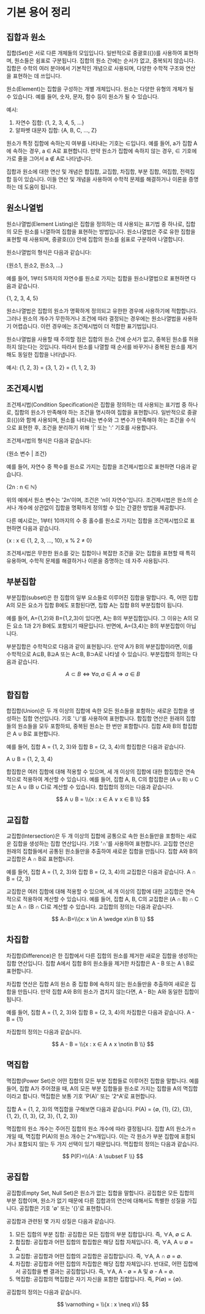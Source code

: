 <h1>기본 용어 정리</h1>
<h2>집합과 원소</h2>
집합(Set)은 서로 다른 개체들의 모임입니다. 일반적으로 중괄호({})를 사용하여 표현하며, 원소들은 쉼표로 구분됩니다. 집합의 원소 간에는 순서가 없고, 중복되지 않습니다. 집합은 수학의 여러 분야에서 기본적인 개념으로 사용되며, 다양한 수학적 구조와 연산을 표현하는 데 쓰입니다.

원소(Element)는 집합을 구성하는 개별 개체입니다. 원소는 다양한 유형의 개체가 될 수 있습니다. 예를 들어, 숫자, 문자, 함수 등이 원소가 될 수 있습니다.

예시:

1. 자연수 집합: {1, 2, 3, 4, 5, ...}
2. 알파벳 대문자 집합: {A, B, C, ..., Z}

원소가 특정 집합에 속하는지 여부를 나타내는 기호는 ∈입니다. 예를 들어, a가 집합 A에 속하는 경우, a ∈ A로 표현합니다. 만약 원소가 집합에 속하지 않는 경우, ∈ 기호에 가로 줄을 그어서 a ∉ A로 나타냅니다.

집합과 원소에 대한 연산 및 개념은 합집합, 교집합, 차집합, 부분 집합, 여집합, 전력집합 등이 있습니다. 이들 연산 및 개념을 사용하여 수학적 문제를 해결하거나 이론을 증명하는 데 도움이 됩니다.

<h2>원소나열법</h2>

원소나열법(Element Listing)은 집합을 정의하는 데 사용되는 표기법 중 하나로, 집합의 모든 원소를 나열하여 집합을 표현하는 방법입니다. 원소나열법은 주로 유한 집합을 표현할 때 사용되며, 중괄호({}) 안에 집합의 원소를 쉼표로 구분하여 나열합니다.

원소나열법의 형식은 다음과 같습니다:

{원소1, 원소2, 원소3, ...}

예를 들어, 1부터 5까지의 자연수를 원소로 가지는 집합을 원소나열법으로 표현하면 다음과 같습니다.

{1, 2, 3, 4, 5}

원소나열법은 집합의 원소가 명확하게 정의되고 유한한 경우에 사용하기에 적합합니다. 그러나 원소의 개수가 무한하거나 조건에 따라 결정되는 경우에는 원소나열법을 사용하기 어렵습니다. 이런 경우에는 조건제시법이 더 적합한 표기법입니다.

원소나열법을 사용할 때 주의할 점은 집합의 원소 간에 순서가 없고, 중복된 원소를 허용하지 않는다는 것입니다. 따라서 원소를 나열할 때 순서를 바꾸거나 중복된 원소를 제거해도 동일한 집합을 나타냅니다.

예시: {1, 2, 3} = {3, 1, 2} = {1, 1, 2, 3}

<h2>조건제시법</h2>
조건제시법(Condition Specification)은 집합을 정의하는 데 사용되는 표기법 중 하나로, 집합의 원소가 만족해야 하는 조건을 명시하여 집합을 표현합니다. 일반적으로 중괄호({})와 함께 사용되며, 원소를 나타내는 변수와 그 변수가 만족해야 하는 조건을 수식으로 표현한 후, 조건을 분리하기 위해 '|' 또는 ':' 기호를 사용합니다.

조건제시법의 형식은 다음과 같습니다:

{원소 변수 | 조건}

예를 들어, 자연수 중 짝수를 원소로 가지는 집합을 조건제시법으로 표현하면 다음과 같습니다.

{2n : n ∈ ℕ}

위의 예에서 원소 변수는 '2n'이며, 조건은 'n이 자연수'입니다. 조건제시법은 원소의 순서나 개수에 상관없이 집합을 명확하게 정의할 수 있는 간결한 방법을 제공합니다.

다른 예시로는, 1부터 10까지의 수 중 홀수를 원소로 가지는 집합을 조건제시법으로 표현하면 다음과 같습니다.

{x : x ∈ {1, 2, 3, ..., 10}, x % 2 ≠ 0}

조건제시법은 무한한 원소를 갖는 집합이나 복잡한 조건을 갖는 집합을 표현할 때 특히 유용하며, 수학적 문제를 해결하거나 이론을 증명하는 데 자주 사용됩니다.

<h2>부분집합</h2>

부분집합(subset)은 한 집합의 일부 요소들로 이루어진 집합을 말합니다. 즉, 어떤 집합 A의 모든 요소가 집합 B에도 포함된다면, 집합 A는 집합 B의 부분집합이 됩니다.

예를 들어, A={1,2}와 B={1,2,3}이 있다면, A는 B의 부분집합입니다. 그 이유는 A의 모든 요소 1과 2가 B에도 포함되기 때문입니다. 반면에, A={3,4}는 B의 부분집합이 아닙니다.

부분집합은 수학적으로 다음과 같이 표현됩니다. 만약 A가 B의 부분집합이라면, 이를 수학적으로 A⊆B, B⊇A 또는 A⊂B, B⊃A로 나타낼 수 있습니다.
부분집합의 정의는 다음과 같습니다.

$$
A⊂B⇔∀a, a∈A⇒a∈B
$$

<h2>합집합</h2>
합집합(Union)은 두 개 이상의 집합에 속한 모든 원소들을 포함하는 새로운 집합을 생성하는 집합 연산입니다. 기호 '∪'를 사용하여 표현합니다. 합집합 연산은 원래의 집합들의 원소들을 모두 포함하되, 중복된 원소는 한 번만 포함합니다. 집합 A와 B의 합집합은 A ∪ B로 표현합니다.

예를 들어, 집합 A = {1, 2, 3}와 집합 B = {2, 3, 4}의 합집합은 다음과 같습니다.

A ∪ B = {1, 2, 3, 4}

합집합은 여러 집합에 대해 적용할 수 있으며, 세 개 이상의 집합에 대한 합집합은 연속적으로 적용하여 계산할 수 있습니다. 예를 들어, 집합 A, B, C의 합집합은 (A ∪ B) ∪ C 또는 A ∪ (B ∪ C)로 계산할 수 있습니다.
합집합의 정의는 다음과 같습니다.

$$
A ∪ B = \\{x : x ∈ A ∨ x ∈ B \\}
$$

<h2>교집합</h2>

교집합(Intersection)은 두 개 이상의 집합에 공통으로 속한 원소들만을 포함하는 새로운 집합을 생성하는 집합 연산입니다. 기호 '∩'를 사용하여 표현합니다. 교집합 연산은 원래의 집합들에서 공통된 원소들만을 추출하여 새로운 집합을 만듭니다. 집합 A와 B의 교집합은 A ∩ B로 표현합니다.

예를 들어, 집합 A = {1, 2, 3}와 집합 B = {2, 3, 4}의 교집합은 다음과 같습니다.
A ∩ B = {2, 3}

교집합은 여러 집합에 대해 적용할 수 있으며, 세 개 이상의 집합에 대한 교집합은 연속적으로 적용하여 계산할 수 있습니다. 예를 들어, 집합 A, B, C의 교집합은 (A ∩ B) ∩ C 또는 A ∩ (B ∩ C)로 계산할 수 있습니다.
교집합의 정의는 다음과 같습니다.

$$
A∩B=\\{x: x \in A \wedge x\in B \\}
$$

<h2>차집합</h2>
차집합(Difference)은 한 집합에서 다른 집합의 원소를 제거한 새로운 집합을 생성하는 집합 연산입니다. 집합 A에서 집합 B의 원소들을 제거한 차집합은 A - B 또는 A \ B로 표현합니다.

차집합 연산은 집합 A의 원소 중 집합 B에 속하지 않는 원소들만을 추출하여 새로운 집합을 만듭니다. 만약 집합 A와 B의 원소가 겹치지 않는다면, A - B는 A와 동일한 집합이 됩니다.

예를 들어, 집합 A = {1, 2, 3}와 집합 B = {2, 3, 4}의 차집합은 다음과 같습니다.
A - B = {1}

차집합의 정의는 다음과 같습니다.

$$
A - B = \\{x : x ∈ A ∧ x \notin B \\}
$$

<h2>멱집합</h2>
멱집합(Power Set)은 어떤 집합의 모든 부분 집합들로 이루어진 집합을 말합니다. 예를 들어, 집합 A가 주어졌을 때, A의 모든 부분 집합들을 원소로 가지는 집합을 A의 멱집합이라고 합니다. 멱집합은 보통 기호 'P(A)' 또는 '2^A'로 표현합니다.

집합 A = {1, 2, 3}의 멱집합을 구해보면 다음과 같습니다.
P(A) = {∅, {1}, {2}, {3}, {1, 2}, {1, 3}, {2, 3}, {1, 2, 3}}

멱집합의 원소 개수는 주어진 집합의 원소 개수에 따라 결정됩니다. 집합 A의 원소가 n개일 때, 멱집합 P(A)의 원소 개수는 2^n개입니다. 이는 각 원소가 부분 집합에 포함되거나 포함되지 않는 두 가지 선택이 있기 때문입니다.
멱집합의 정의는 다음과 같습니다.

$$
P(F)=\\{A : A \subset F \\}
$$

<h2>공집합</h2>

공집합(Empty Set, Null Set)은 원소가 없는 집합을 말합니다. 공집합은 모든 집합의 부분 집합이며, 원소가 없기 때문에 다른 집합과의 연산에 대해서도 특별한 성질을 가집니다. 공집합은 기호 '∅' 또는 '{}'로 표현합니다.

공집합과 관련된 몇 가지 성질은 다음과 같습니다.

1. 모든 집합의 부분 집합: 공집합은 모든 집합의 부분 집합입니다. 즉, ∀A, ∅ ⊆ A.
2. 합집합: 공집합과 어떤 집합의 합집합은 해당 집합 자체입니다. 즉, ∀A, A ∪ ∅ = A.
3. 교집합: 공집합과 어떤 집합의 교집합은 공집합입니다. 즉, ∀A, A ∩ ∅ = ∅.
4. 차집합: 공집합과 어떤 집합의 차집합은 해당 집합 자체입니다. 반대로, 어떤 집합에서 공집합을 뺀 결과는 공집합입니다. 즉, ∀A, A - ∅ = A 및 ∅ - A = ∅.
5. 멱집합: 공집합의 멱집합은 자기 자신을 포함한 집합입니다. 즉, P(∅) = {∅}.

공집합의 정의는 다음과 같습니다.

$$
\varnothing = \\{x : x \neq x\\}
$$
